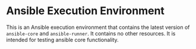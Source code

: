 # Ansible Execution Environment

This is an Ansible execution environment that contains the latest version of `ansible-core` and `ansible-runner`.  It contains no other resources.  It is intended for testing ansible core functionality.
